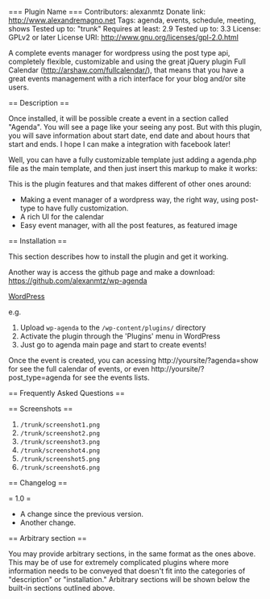 === Plugin Name ===
Contributors: alexanmtz
Donate link: http://www.alexandremagno.net
Tags: agenda, events, schedule, meeting, shows
Tested up to: "trunk"
Requires at least: 2.9
Tested up to: 3.3
License: GPLv2 or later
License URI: http://www.gnu.org/licenses/gpl-2.0.html

A complete events manager for wordpress using the post type api, completely flexible, customizable and using the great jQuery plugin Full Calendar (http://arshaw.com/fullcalendar/), that means that you have a great events management with a rich interface for your blog and/or site users.

== Description ==

Once installed, it will be possible create a event in a section called "Agenda". You will see a page like your seeing any post. But with this plugin, you will save information about start date, end date and about hours that start and ends. I hope I can make a integration with facebook later!

Well, you can have a fully customizable template just adding a agenda.php file as the main template, and then just insert this markup to make it works:

<div id="wp-agenda-calendar"></div>

This is the plugin features and that makes different of other ones around:

* Making a event manager of a wordpress way, the right way, using post-type to have fully customization.
* A rich UI for the calendar
* Easy event manager, with all the post features, as featured image


== Installation ==

This section describes how to install the plugin and get it working.

Another way is access the github page and make a download: https://github.com/alexanmtz/wp-agenda

[WordPress](http://github.com/ "Github wp-agenda site")

e.g.

1. Upload `wp-agenda` to the `/wp-content/plugins/` directory
2. Activate the plugin through the 'Plugins' menu in WordPress
3. Just go to agenda main page and start to create events!

Once the event is created, you can acessing http://yoursite/?agenda=show for see the full calendar of events, or even http://yoursite/?post_type=agenda for see the events lists.

== Frequently Asked Questions ==

== Screenshots ==

1. `/trunk/screenshot1.png`
1. `/trunk/screenshot2.png`
1. `/trunk/screenshot3.png`
1. `/trunk/screenshot4.png`
1. `/trunk/screenshot5.png`
1. `/trunk/screenshot6.png`

== Changelog ==

= 1.0 =
* A change since the previous version.
* Another change.

== Arbitrary section ==

You may provide arbitrary sections, in the same format as the ones above.  This may be of use for extremely complicated
plugins where more information needs to be conveyed that doesn't fit into the categories of "description" or
"installation."  Arbitrary sections will be shown below the built-in sections outlined above.